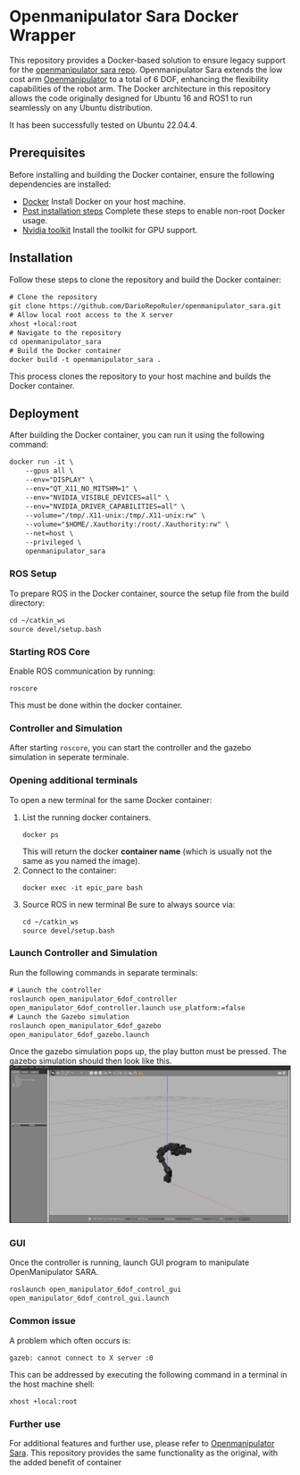 # Openmanipulator Sara Docker Wrapper
This repository provides a Docker-based solution to ensure legacy support for the [openmanipulator sara repo](https://github.com/zang09/open_manipulator_6dof_application).
Openmanipulator Sara extends the low cost arm [Openmanipulator](https://github.com/ROBOTIS-GIT/open_manipulator) to a total of 6 DOF, enhancing the flexibility capabilities of the robot arm. 
The Docker architecture in this repository allows the code originally designed for Ubuntu 16 and ROS1 to run seamlessly on any Ubuntu distribution. 

It has been successfully tested on Ubuntu 22.04.4.


## Prerequisites
Before installing and building the Docker container, ensure the following dependencies are installed:
- [Docker](https://www.docker.com/) Install Docker on your host machine.
- [Post installation steps](https://docs.docker.com/engine/install/linux-postinstall/) Complete these steps to enable non-root Docker usage. 
- [Nvidia toolkit](https://docs.nvidia.com/datacenter/cloud-native/container-toolkit/latest/install-guide.html) Install the toolkit for GPU support.

## Installation
Follow these steps to clone the repository and build the Docker container:
```
# Clone the repository
git clone https://github.com/DarioRepoRuler/openmanipulator_sara.git
# Allow local root access to the X server
xhost +local:root
# Navigate to the repository
cd openmanipulator_sara
# Build the Docker container
docker build -t openmanipulator_sara .
```
This process clones the repository to your host machine and builds the Docker container.

## Deployment
After building the Docker container, you can run it using the following command:
```
docker run -it \
    --gpus all \
    --env="DISPLAY" \
    --env="QT_X11_NO_MITSHM=1" \
    --env="NVIDIA_VISIBLE_DEVICES=all" \
    --env="NVIDIA_DRIVER_CAPABILITIES=all" \
    --volume="/tmp/.X11-unix:/tmp/.X11-unix:rw" \
    --volume="$HOME/.Xauthority:/root/.Xauthority:rw" \
    --net=host \
    --privileged \
    openmanipulator_sara
```

### ROS Setup
To prepare ROS in the Docker container, source the setup file from the build directory:
```
cd ~/catkin_ws
source devel/setup.bash
```
### Starting ROS Core
Enable ROS communication by running:
```
roscore
```
This must be done within the docker container.

### Controller and Simulation
After starting `roscore`, you can start the controller and the gazebo simulation in seperate terminale.
### Opening additional terminals
To open a new terminal for the same Docker container:
1. List the running docker containers.
    ```
    docker ps
    ```
    This will return the docker **container name** (which is usually not the same as you named the image).
2. Connect to the container:
    ```
    docker exec -it epic_pare bash
    ```
3. Source ROS in new terminal
    Be sure to always source via:
    ```
    cd ~/catkin_ws
    source devel/setup.bash
    ```
### Launch Controller and Simulation
Run the following commands in separate terminals:

```
# Launch the controller
roslaunch open_manipulator_6dof_controller open_manipulator_6dof_controller.launch use_platform:=false
# Launch the Gazebo simulation
roslaunch open_manipulator_6dof_gazebo open_manipulator_6dof_gazebo.launch
```
Once the gazebo simulation pops up, the play button must be pressed.
The gazebo simulation should then look like this.
![Gazebo simulation](fig/gazebo_openmani_sara.png)

### GUI
Once the controller is running, launch GUI program to manipulate OpenManipulator SARA.
```
roslaunch open_manipulator_6dof_control_gui open_manipulator_6dof_control_gui.launch
```

### Common issue
A problem which often occurs is:
```
gazeb: cannot connect to X server :0
```
This can be addressed by executing the following command in a terminal in the host machine shell:
```
xhost +local:root
```


### Further use
For additional features and further use, please refer to [Openmanipulator Sara](https://github.com/zang09/open_manipulator_6dof_application). This repository provides the same functionality as the original, with the added benefit of container